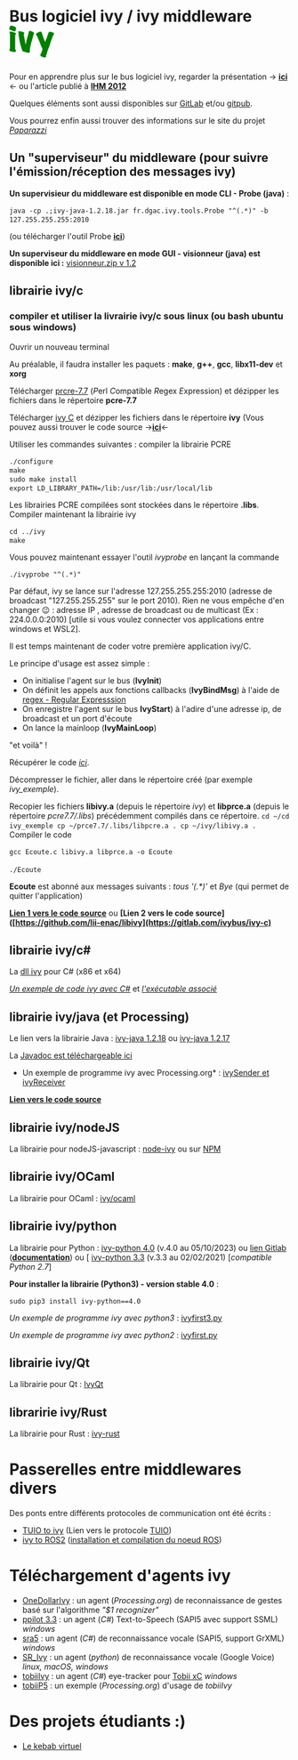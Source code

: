 # Bus logiciel ivy / ivy middleware <img src="https://github.com/truillet/ivy/blob/master/doc/ivylogo.jpg" width=80>

Pour en apprendre plus sur le bus logiciel ivy, regarder la présentation -> [**ici**](https://github.com/truillet/ivy/blob/master/doc/C_ivy_2.7.pdf) <- ou l'article publié à **[IHM 2012](https://hal-enac.archives-ouvertes.fr/hal-00940960/document)**

Quelques éléments sont aussi disponibles sur [GitLab](https://gitlab.com/ivybus) et/ou [gitpub](https://gitpub.recherche.enac.fr/ivy).

Vous pourrez enfin aussi trouver des informations sur le site du projet *[Paparazzi](https://wiki.paparazziuav.org/wiki/Ivy)*

## Un "superviseur" du middleware (pour suivre l'émission/réception des messages ivy)
**Un supervisieur du middleware est disponible en mode CLI - Probe (java)** : 
```
java -cp .;ivy-java-1.2.18.jar fr.dgac.ivy.tools.Probe "^(.*)" -b 127.255.255.255:2010
```
(ou télécharger l'outil Probe **[ici](https://github.com/truillet/ivy/blob/master/code/Probe.zip)**)

**Un superviseur du middleware en mode GUI - visionneur (java) est disponible ici :** [visionneur.zip v 1.2](https://github.com/truillet/ivy/blob/master/lib/visionneur_1_2.zip)

## librairie ivy/c
### compiler et utiliser la livrairie ivy/c sous linux (ou bash ubuntu sous windows)
Ouvrir un nouveau terminal

Au préalable, il faudra installer les paquets : **make**, **g++**, **gcc**, **libx11-dev** et **xorg**

Télécharger [prcre-7.7](https://github.com/truillet/ivy/blob/master/lib/pcre-7.7.zip) (*P*erl *C*ompatible *R*egex *E*xpression) et dézipper les fichiers dans le répertoire **pcre-7.7**

Télécharger [ivy C](https://github.com/truillet/ivy/blob/master/lib/ivy.zip) et dézipper les fichiers dans le répertoire **ivy** (Vous pouvez aussi trouver le code source ->**[ici](https://gitlab.com/ivybus/ivy-c)**<-

Utiliser les commandes suivantes : compiler la librairie PCRE
```cd prce-7.7
./configure
make
sudo make install
export LD_LIBRARY_PATH=/lib:/usr/lib:/usr/local/lib
```
Les librairies PCRE compilées sont stockées dans le répertoire **.libs**. Compiler maintenant la librairie ivy 

```
cd ../ivy
make
```
Vous pouvez maintenant essayer l'outil *ivyprobe* en lançant la commande

```
./ivyprobe "^(.*)"
```
Par défaut, ivy se lance sur l'adresse 127.255.255.255:2010 (adresse de broadcast "127.255.255.255" sur le port 2010). Rien ne vous empêche d'en changer 😉 : adresse IP , adresse de broadcast ou de multicast (Ex : 224.0.0.0:2010) [utile si vous voulez connecter vos applications entre windows et WSL2].

Il est temps maintenant de coder votre première application ivy/C. 

Le principe d'usage est assez simple : 
* On initialise l'agent sur le bus (**IvyInit**)
* On définit les appels aux fonctions callbacks (**IvyBindMsg**) à l'aide de [regex - Regular Expresssion](https://regexr.com) 
* On enregistre l'agent sur le bus **IvyStart**) à l'adire d'une adresse ip, de broadcast et un port d'écoute
* On lance la mainloop (**IvyMainLoop**)

"et voilà" ! 

Récupérer le code [*ici*](https://github.com/truillet/ivy/blob/master/code/example_c.zip).

Décompresser le fichier, aller dans le répertoire créé (par exemple *ivy_exemple*).

Recopier les fichiers **libivy.a** (depuis le répertoire *ivy*) et **libprce.a** (depuis le répertoire *pcre7.7/.libs*) précédemment compilés dans ce répertoire.
``
cd ~/cd ivy_exemple
cp ~/prce7.7/.libs/libpcre.a .
cp ~/ivy/libivy.a .
``
Compiler le code

````
gcc Ecoute.c libivy.a libprce.a -o Ecoute

./Ecoute
````
**Ecoute** est abonné aux messages suivants : *tous '(.\*)'* et *Bye* (qui permet de quitter l'application)

**[Lien 1 vers le code source](https://github.com/lii-enac/libivy)** ou **[Lien 2 vers le code source]([https://github.com/lii-enac/libivy](https://gitlab.com/ivybus/ivy-c)**


## librairie ivy/c#
La [dll ivy](https://github.com/truillet/ivy/blob/master/lib/ivy_csharp_dll.zip) pour C# (x86 et x64)

*[Un exemple de code ivy avec C#](https://github.com/truillet/ivy/blob/master/code/ppilot_src.zip)* et *[l'exécutable associé](https://github.com/truillet/ivy/blob/master/lib/ppilot5_v3.2.zip)*

## librairie ivy/java (et Processing)
Le lien vers la librairie Java : [ivy-java 1.2.18](https://github.com/truillet/ivy/blob/master/lib/ivy-java-1.2.18.jar) ou [ivy-java 1.2.17](https://github.com/truillet/ivy/blob/master/lib/ivy-java-1.2.17.jar)

La [Javadoc est téléchargeable ici](https://github.com/truillet/ivy/blob/master/lib/javadoc-ivy-1.2.18.zip)

* Un exemple de programme ivy avec Processing.org* : [ivySender et ivyReceiver](https://github.com/truillet/ivy/blob/master/code/ivyP5.zip) 

**[Lien vers le code source](https://gitlab.com/ivybus/ivy-java)**

## librairie ivy/nodeJS
La librairie pour nodeJS-javascript : [node-ivy](https://github.com/nilpotence/node-ivy) ou sur [NPM](https://www.npmjs.com/package/node-ivy)

## librairie ivy/OCaml
La librairie pour OCaml : [ivy/ocaml](https://gitlab.com/ivybus/ivy-ocaml)

## librairie ivy/python
La librairie pour Python :  [ivy-python 4.0](https://pypi.org/project/ivy-python) (v.4.0 au 05/10/2023) ou [lien Gitlab](https://gitlab.com/ivybus/ivy-python) (**[documentation](https://ivy-python.readthedocs.io/en/latest/index.html)**) ou [ [ivy-python 3.3](https://pypi.org/project/ivy-python/3.3) (v.3.3 au 02/02/2021) [_compatible Python 2.7_]

**Pour installer la librairie (Python3) - version stable 4.0** : 
```
sudo pip3 install ivy-python==4.0
```
*Un exemple de programme ivy avec python3* : [ivyfirst3.py](https://github.com/truillet/ivy/blob/master/code/ivyfirst3.py)

*Un exemple de programme ivy avec python2* : [ivyfirst.py](https://github.com/truillet/upssitech/blob/master/SRI/3A/ID/TP/Code/ivyfirst.py)

## librairie ivy/Qt
La librairie pour Qt : [IvyQt](https://gitlab.com/ivybus/IvyQt)

## libraririe ivy/Rust
La librairie pour Rust : [ivy-rust](https://github.com/paparazzi/ivy-rust)

# Passerelles entre middlewares divers
Des ponts entre différents protocoles de communication ont été écrits :
* [TUIO to ivy](https://github.com/truillet/TUIO2ivy) (Lien vers le protocole [TUIO](https://www.tuio.org))
* [ivy to ROS2](https://github.com/truillet/ivy/blob/master/code/bridge.zip) ([installation et compilation du noeud ROS](https://github.com/truillet/ivy/blob/master/doc/ROS2.md))

# Téléchargement d'agents ivy
* [OneDollarIvy](https://github.com/truillet/OneDollarIvy) : un agent (*Processing.org*) de reconnaissance de gestes basé sur l'algorithme *"$1 recognizer"*
* [ppilot 3.3](https://github.com/truillet/ivy/blob/master/agents/ppilot5_3.3.zip) : un agent (*C#*) Text-to-Speech (SAPI5 avec support SSML) *windows* 
* [sra5](https://github.com/truillet/ivy/blob/master/agents/sra5.zip) : un agent (*C#*) de reconnaissance vocale (SAPI5, support GrXML) *windows*
* [SR_Ivy](https://github.com/truillet/tas_de_code/blob/master/Speech_Recognition/SR_ivy.py) : un agent (*python*) de reconnaissance vocale (Google Voice) *linux, macOS, windows*
* [tobiiIvy](https://github.com/truillet/ivy/blob/master/agents/tobiiIvy.zip) : un agent (*C#*) eye-tracker pour [Tobii xC](https://gaming.tobii.com/product/eye-tracker-5) *windows*
* [tobiiP5](https://github.com/truillet/ivy/blob/master/agents/tobiiP5.zip) : un exemple (*Processing.org*) d'usage de *tobiiIvy* 

# Des projets étudiants :)
* [Le kebab virtuel](https://github.com/AlexandreLanglade/kebab_virtuel)
